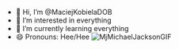 - 👋 Hi, I’m @MaciejKobielaDOB
- 👀 I’m interested in everything
- 🌱 I’m currently learning everything
- 😄 Pronouns: Hee/Hee
![MjMichaelJacksonGIF](https://github.com/user-attachments/assets/4a10c84b-3291-4514-b2e8-5be0846f1c8a)

<!---
MaciejKobielaDOB/MaciejKobielaDOB is a ✨ special ✨ repository because its `README.md` (this file) appears on your GitHub profile.
You can click the Preview link to take a look at your changes.
--->
